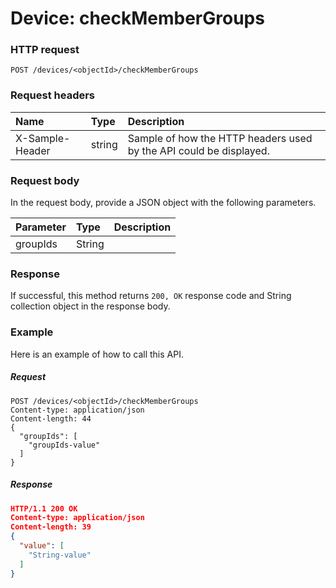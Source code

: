 # Device: checkMemberGroups


### HTTP request
```http
POST /devices/<objectId>/checkMemberGroups

```
### Request headers
| Name       | Type | Description|
|:---------------|:--------|:----------|
| X-Sample-Header  | string  | Sample of how the HTTP headers used by the API could be displayed.|

### Request body
In the request body, provide a JSON object with the following parameters.

| Parameter	   | Type	|Description|
|:---------------|:--------|:----------|
|groupIds|String||

### Response
If successful, this method returns `200, OK` response code and String collection object in the response body.

### Example
Here is an example of how to call this API.
##### Request
```http
POST /devices/<objectId>/checkMemberGroups
Content-type: application/json
Content-length: 44
{
  "groupIds": [
    "groupIds-value"
  ]
}
```
##### Response
```json
HTTP/1.1 200 OK
Content-type: application/json
Content-length: 39
{
  "value": [
    "String-value"
  ]
}
```

<!-- uuid: 02bb86cf-8c31-4d82-bbd6-b439351ddc68
2015-10-09 18:34:12 UTC -->